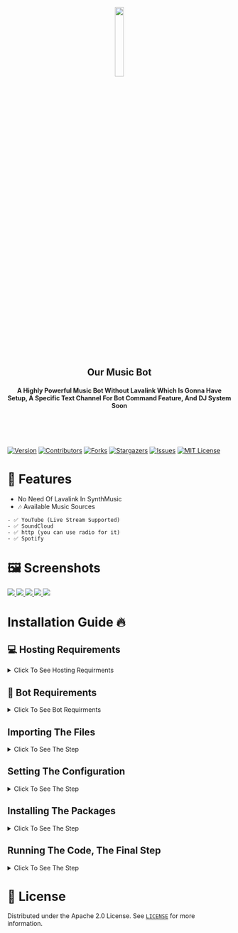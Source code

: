 <p align="center"><img width="20%" src="https://cdn.discordapp.com/attachments/936524382501765140/997842726886314014/unknown_1-modified.png"/></p>
<h2 align="center">Our Music Bot</h2>
<h4 align="center">A Highly Powerful Music Bot Without Lavalink Which Is Gonna Have Setup, A Specific Text Channel For Bot Command Feature, And DJ System Soon</h4>
<br>
<br>
<br>

[![Version][version-shield]](version-url)
[![Contributors][contributors-shield]][contributors-url]
[![Forks][forks-shield]][forks-url]
[![Stargazers][stars-shield]][stars-url]
[![Issues][issues-shield]][issues-url]
[![MIT License][license-shield]][license-url]

# 🦾 Features
* No Need Of Lavalink In SynthMusic
* 🎶 Available Music Sources
```
- ✅ YouTube (Live Stream Supported)
- ✅ SoundCloud
- ✅ http (you can use radio for it)
- ✅ Spotify
```

# 🖼️ Screenshots
  <a href="https://github.com/Rtxoen/SynthMusic">
    <img src="https://cdn.discordapp.com/attachments/936524382501765140/998581794347692132/unknown.png">
    <img src="https://cdn.discordapp.com/attachments/936524382501765140/997864629122371685/unknown.png">
    <img src="https://media.discordapp.net/attachments/936524382501765140/997865171278110801/unknown.png">
    <img src="https://media.discordapp.net/attachments/936524382501765140/997865651068731512/unknown.png?width=532&height=406">
    <img src="https://media.discordapp.net/attachments/936524382501765140/997871374792130671/unknown.png">
  </a>

# Installation Guide 🔥


## 💻 Hosting Requirements

<details>
  <summary>Click To See Hosting Requirments</summary>

  * [NodeJS](https://nodejs.org) Version 16.6 Or Higher
  * [Discord.JS](https://npmjs.com/package/discord.js) I Recommend You To Use The Latest Discord.JS Version

</details>


## 🤖 Bot Requirements

<details>
  <summary>Click To See Bot Requirments</summary>

  * A Token Ofcourse You Will Have That, As You Are Here, If You Don't Get It From [Discord Developer Portal](https://discord.dev)
  * Mongo URI(Universal Resource Identifier) Get The Free Database, And Get Started

</details>


## Importing The Files

<details>
  <summary>Click To See The Step</summary>

  * Use ```git clone https://github.com/Rtxeon/SynthMusic.git``` In The Shell
  * Or Do It Manually By Downloading

</details>

## Setting The Configuration

<details>
  <summary>Click To See The Step</summary>

  * Filling The Config.js 
  ```js
    module.exports = {
      Bot: {
        Token: process.env.Token || ".",
        Prefix: process.env.Prefix || "",
      },

      OwnerId: ["", ""],
      Mongo_URL: process.env.Mongo_URL || "",
      SlashSupport: true, //If You Want Slash CMD In Your Bot Set This To True Else False
      SlashAsGlobal: true //If You Want To Deploy Slash CMD As Global Set This To True And If You Want To Deploy It On Each Server Set It False (To Make This Option Work You Need To True Slash Support)
    }
  ``` 
</details>

## Installing The Packages

<details>
  <summary>Click To See The Step</summary>

  * Use ```npm i``` Or ```npm install``` In The Shell
</details>

## Running The Code, The Final Step

<details>
  <summary>Click To See The Step</summary>

  * Use ```node index.js``` Or ```npm start``` In The Shell
</details>

# 🔐 License

Distributed under the Apache 2.0 License. See [`LICENSE`](https://github.com/Rtxeon/SynthMusic/blob/main/LICENSE) for more information.

[version-shield]: https://img.shields.io/github/package-json/v/Rtxeon/SynthMusic?style=for-the-badge
[version-url]: https://github.com/Rtxeon/SynthMusic
[contributors-shield]: https://img.shields.io/github/contributors/Rtxeon/SynthMusic?style=for-the-badge
[contributors-url]: https://github.com/Rtxeon/SynthMusic/graphs/contributors
[forks-shield]: https://img.shields.io/github/forks/Rtxeon/SynthMusic?style=for-the-badge
[forks-url]: https://github.com/Rtxeon/SynthMusic/network/members
[stars-shield]: https://img.shields.io/github/stars/Rtxeon/SynthMusic.svg?style=for-the-badge
[stars-url]: https://github.com/Rtxeon/SynthMusic/stargazers
[issues-shield]: https://img.shields.io/github/issues/Rtxeon/SynthMusic?style=for-the-badge
[issues-url]: https://github.com/Rtxeon/SynthMusic/issues
[license-shield]: https://img.shields.io/github/license/Rtxeon/SynthMusic?style=for-the-badge
[license-url]: https://github.com/Rtxeon/SynthMusic/blob/main/LICENSE

